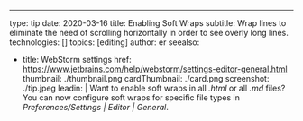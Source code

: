 ---
type: tip
date: 2020-03-16
title: Enabling Soft Wraps
subtitle: Wrap lines to eliminate the need of scrolling horizontally in order to see overly long lines.
technologies: []
topics: [editing]
author: er
seealso:
- title: WebStorm settings
  href: https://www.jetbrains.com/help/webstorm/settings-editor-general.html
thumbnail: ./thumbnail.png
cardThumbnail: ./card.png
screenshot: ./tip.jpeg
leadin: |
  Want to enable soft wraps in all *.html* or all *.md* files? You can 
  now configure soft wraps for specific file types in *Preferences/Settings | Editor | General*.
